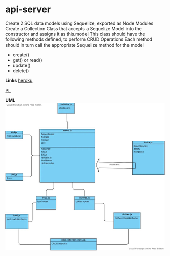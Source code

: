 # api-server

Create 2 SQL data models using Sequelize, exported as Node Modules
Create a Collection Class that accepts a Sequelize Model into the constructor and assigns it as this.model
This class should have the following methods defined, to perform CRUD Operations
Each method should in turn call the appropriate Sequelize method for the model
- create()
- get() or read()
- update()
- delete()

**Links**
[heroku](https://apiserverwijdan.herokuapp.com/)

[PL](https://github.com/wijdankhaled/api-server/pull/2)


**UML**
![](./uml.jpg)